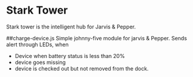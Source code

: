 # Stark Tower
Stark tower is the intelligent hub for Jarvis & Pepper.

##charge-device.js
Simple johnny-five module for jarvis & Pepper.
Sends alert through LEDs, when
- Device when battery status is less than 20%
- device goes missing
- device is checked out but not removed from the dock.
